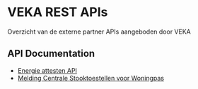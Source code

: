 # VEKA REST APIs

Overzicht van de externe partner APIs aangeboden door VEKA

## API Documentation

* [Energie attesten API](/docs/energie-attesten-api.md)
* [Melding Centrale Stooktoestellen voor Woningpas](/docs/mcs-wp-api.md)
